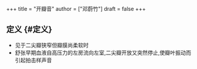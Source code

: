 +++
title = "开瓣音"
author = ["邓蔚竹"]
draft = false
+++

## 定义 {#定义}

-   见于二尖瓣狭窄但瓣膜尚柔软时
-   舒张早期血液自高压力的左房流向左室,二尖瓣开放又突然停止,使瓣叶振动而引起拍击样声音